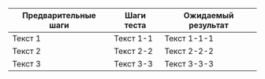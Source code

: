 Предварительные шаги | Шаги теста | Ожидаемый результат
--- | --- | --- |
Текст 1 | Текст 1-1 | Текст 1-1-1
Текст 2 | Текст 2-2 | Текст 2-2-2
Текст 3 | Текст 3-3 | Текст 3-3-3